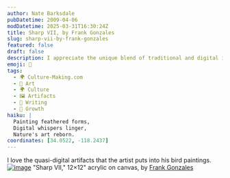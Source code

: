 ```yaml
---
author: Nate Barksdale
pubDatetime: 2009-04-06
modDatetime: 2025-03-31T16:30:24Z
title: Sharp VII, by Frank Gonzales
slug: sharp-vii-by-frank-gonzales
featured: false
draft: false
description: I appreciate the unique blend of traditional and digital influences in Frank Gonzales' bird artworks.
emoji: 🎨
tags:
  - 🌍 Culture-Making.com
  - 🎨 Art
  - 🌍 Culture
  - 🖼️ Artifacts
  - 📝 Writing
  - 🌱 Growth
haiku: |
  Painting feathered forms,  
  Digital whispers linger,  
  Nature's art reborn.
coordinates: [34.0522, -118.2437]
---
```


I love the quasi-digital artifacts that the artist puts into his bird paintings. [![image](http://culture-making.com/media/SharpVII12x12AcrylicOnCanvasGZ084.jpg)](http://www.frankgonzales.net/PAINTINGS.html)
"Sharp VII," 12×12" acrylic on canvas, by [Frank Gonzales](http://web.archive.org/web/20110727143322/http://www.frankgonzales.net:80/PAINTINGS.html)
